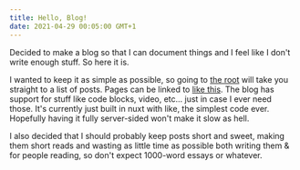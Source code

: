 ```yaml
---
title: Hello, Blog!
date: 2021-04-29 00:05:00 GMT+1
---
```


Decided to make a blog so that I can document things and I feel like I don't write enough stuff. So here it is.

I wanted to keep it as simple as possible, so going to [the root](https://blog.gu3.me/) will take you straight to a list of
posts.
Pages can be linked to [like this](https://blog.gu3.me/hello-blog).
The blog has support for stuff like code blocks, video, etc... just in case I ever need those.
It's currently just built in nuxt with like, the simplest code ever. Hopefully having it fully server-sided won't make it
slow as hell.

I also decided that I should probably keep posts short and sweet, making them short reads and wasting as little time as
possible both writing them & for people reading, so don't expect 1000-word essays or whatever.
